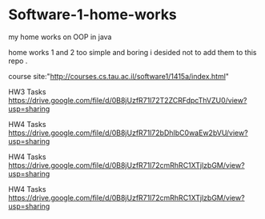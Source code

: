 Software-1-home-works
=====================

my home works on OOP in java


home works 1 and 2 too simple and boring i desided not to add them to this repo . 


course site:"http://courses.cs.tau.ac.il/software1/1415a/index.html"

HW3 Tasks https://drive.google.com/file/d/0B8jUzfR71l72T2ZCRFdpcThVZU0/view?usp=sharing 

HW4 Tasks https://drive.google.com/file/d/0B8jUzfR71l72bDhIbC0waEw2bVU/view?usp=sharing 

HW4 Tasks https://drive.google.com/file/d/0B8jUzfR71l72cmRhRC1XTjlzbGM/view?usp=sharing

HW4 Tasks https://drive.google.com/file/d/0B8jUzfR71l72cmRhRC1XTjlzbGM/view?usp=sharing
